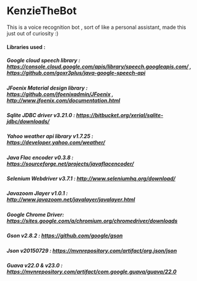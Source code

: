 # KenzieTheBot
This is a voice recognition bot , sort of like a personal assistant, made this just out of curiosity :)

#### Libraries used : 

##### Google cloud speech library : https://console.cloud.google.com/apis/library/speech.googleapis.com/ , https://github.com/goxr3plus/java-google-speech-api

##### JFoenix Material design library : https://github.com/jfoenixadmin/JFoenix , http://www.jfoenix.com/documentation.html

##### Sqlite JDBC driver v3.21.0 : https://bitbucket.org/xerial/sqlite-jdbc/downloads/

##### Yahoo weather api library v1.7.25 : https://developer.yahoo.com/weather/

##### Java Flac encoder v0.3.8 : https://sourceforge.net/projects/javaflacencoder/

##### Selenium Webdriver v3.7.1 : http://www.seleniumhq.org/download/

##### Javazoom Jlayer v1.0.1 : http://www.javazoom.net/javalayer/javalayer.html

##### Google Chrome Driver: https://sites.google.com/a/chromium.org/chromedriver/downloads

##### Gson v2.8.2 : https://github.com/google/gson

##### Json v20150729 : https://mvnrepository.com/artifact/org.json/json

##### Guava v22.0 & v23.0 : https://mvnrepository.com/artifact/com.google.guava/guava/22.0

